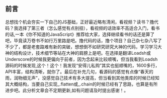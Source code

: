 前言
---
总想找个机会夯实一下自己的JS基础，正好最近略有清闲，看视频？读书？撸代码？我选择了第三者（怎么感觉有点别扭），看视频的话效率不高适合入门，看书的话,一本《你不知道的JavaScript》推荐给大家，选择继续看书的话还是算了吧，毕竟读万卷书不如行万里路是吧。撸代码的话，撸个项目？自己杂七杂八写了不少了，都是老套路难有新的突破，想想倒不如研究研究大神的代码，学习学习大神的结构设计，技术细节等站在大神的肩膀上是吧。在选择是翻译Loadsh或Underscore的时候我更偏向于前者，因为念起来比较顺嘴，但当我看到Loadsh源码的时候发现,这个！这个！我发现“安得儿私购”其实也挺顺嘴的，1600多行，API丰富，结构清晰，就你了。最后在补充几句，看源码的感觉有点像“春天的雨，润物细无声”，没感觉自己技术有多大提高，但当看到其他类库的时候已经知其大概结构，当要自己实现_.flatten或_.chain的时候已经有了思路，也算是有所进步吧。此分析文章会不定期更新,如有问题请及时提出感谢！。
